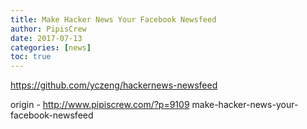 ```yaml
---
title: Make Hacker News Your Facebook Newsfeed
author: PipisCrew
date: 2017-07-13
categories: [news]
toc: true
---
```


https://github.com/yczeng/hackernews-newsfeed

origin - http://www.pipiscrew.com/?p=9109 make-hacker-news-your-facebook-newsfeed